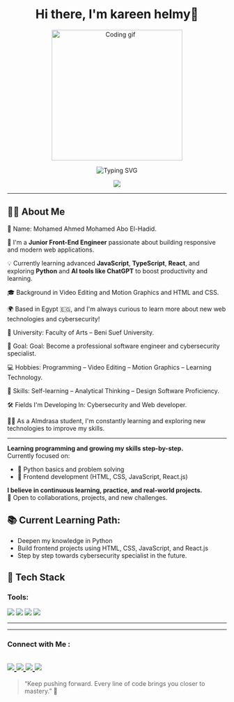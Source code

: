 <h1 align="center">Hi there, I'm kareen helmy👋</h1>

<p align="center">
  <img src="https://media.giphy.com/media/qgQUggAC3Pfv687qPC/giphy.gif" width="300" alt="Coding gif"/>
</p>

<p align="center">
  <img src="https://readme-typing-svg.herokuapp.com?font=Fira+Code&size=24&color=61DAFB&center=true&vCenter=true&width=450&lines=Hi,+I'm+Mohamed!;Junior+Front-End+Engineer;Let's+Code+Together!" alt="Typing SVG" />
</p>

<!-- Typing SVG by DenverCoder1 - https://github.com/DenverCoder1/readme-typing-svg -->
<p align="center">
  <a href="https://github.com/DenverCoder1/readme-typing-svg"><img src="https://readme-typing-svg.herokuapp.com/?lines=Front-End%20developer;Always%20learning%20new%20things&font=Fira%20Code&center=true&width=440&height=45&color=f75c7e&vCenter=true&size=22"></a>
</p> 

---

## 🧑‍💻 About Me
👤 Name: Mohamed Ahmed Mohamed Abo El-Hadid.

🎯 I'm a **Junior Front-End Engineer** passionate about building responsive and modern web applications.
  
💡 Currently learning advanced **JavaScript**, **TypeScript**, **React**, and exploring **Python** and **AI tools like ChatGPT** to boost productivity and learning.
  
🎓 Background in Video Editing and Motion Graphics and HTML and CSS.
  
🌍 Based in Egypt 🇪🇬, and I'm always curious to learn more about new web technologies and cybersecurity!

🏫 University: Faculty of Arts – Beni Suef University.

🎯 Goal:  Goal: Become a professional software engineer and cybersecurity specialist.

💻 Hobbies: Programming – Video Editing – Motion Graphics – Learning Technology.

🧠 Skills: Self-learning – Analytical Thinking – Design Software Proficiency.

🛠️ Fields I'm Developing In: Cybersecurity and Web developer.

👨‍💻 As a Almdrasa student, I'm constantly learning and exploring new technologies to improve my skills.

---
**Learning programming and growing my skills step-by-step.**  
Currently focused on:

- 🐍 Python basics and problem solving
- 🎨 Frontend development (HTML, CSS, JavaScript, React.js)

**I believe in continuous learning, practice, and real-world projects.**  
🚀 Open to collaborations, projects, and new challenges.

## 📚 Current Learning Path:
- Deepen my knowledge in Python
- Build frontend projects using HTML, CSS, JavaScript, and React.js
- Step by step towards cybersecurity specialist in the future.


## 🚀 Tech Stack



### Tools:
<p>
  <img src="https://img.shields.io/badge/VSCode-007ACC?logo=visual-studio-code&logoColor=white" />
  <img src="https://img.shields.io/badge/Git-F05032?logo=git&logoColor=white" />
  <img src="https://img.shields.io/badge/GitHub-181717?logo=github&logoColor=white" />
  <img src="https://img.shields.io/badge/ChatGPT-00A67E?logo=openai&logoColor=white" />
</p>

---


---

### Connect with Me :

<a href="https://www.linkedin.com/in/mohamedaboalhadied2682006" target="_blank"> <img src="https://img.shields.io/badge/-LinkedIn-0077B5?style=for-the-badge&logo=Linkedin&logoColor=white"/> </a> <a href="mailto:MohamedAboElhadied@gmail.com" target="_blank"> <img src="https://img.shields.io/badge/-Email-D44638?style=for-the-badge&logo=Gmail&logoColor=white"/> </a> <a href="https://www.facebook.com/share/18XW9JZzAF/" target="_blank"> <img src="[https://img.shields.io/badge/-Facebook-1877F2?style=for-the-badge&logo=Facebook&logoColor=white](https://www.facebook.com/kareem.helmy.98837)"/> </a> <a href="https://x.com/Aboalhdied?t=t_vOsvgXo8uiQDj5ji9M5w&s=08" target="_blank"> <img src="https://img.shields.io/badge/-Twitter(X)-000000?style=for-the-badge&logo=GitHub&logoColor=white"/> </a>
---

> “Keep pushing forward. Every line of code brings you closer to mastery.” 💪
